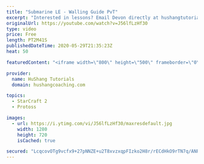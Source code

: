 ```yaml
---
title: "Submarine LE - Walling Guide PvT"
excerpt: "Interested in lessons? Email Devon directly at hushangtutorials@outlook.com ------------------------------------------------------------------------------------------------------- Want to support HuShang Tutorials directly? Patreon is a website where you can contribute a monthly donation that will help"
originalUrl: https://youtube.com/watch?v=J56lfLzHf30
type: video
price: Free
length: PT2M41S
publishedDateTime: 2020-05-29T21:35:23Z
heat: 50

featuredContent: "<iframe width=\"800\" height=\"500\" frameborder=\"0\" src=\"https://www.youtube.com/embed/J56lfLzHf30\" allow=\"accelerometer; autoplay; encrypted-media; gyroscope; picture-in-picture\" allowfullscreen></iframe>"

provider:
  name: HuShang Tutorials
  domain: hushangcoaching.com

topics:
  - StarCraft 2
  - Protoss

images:
  - url: https://i.ytimg.com/vi/J56lfLzHf30/maxresdefault.jpg
    width: 1280
    height: 720
    isCached: true

secured: "LcqcovOTg9vcfx9+27pNNZE+u2T8xvzxqpFIzko2H8r/rECdHkO9rTN7q/ANPNUgchgTvQIauF03AAV+qxfEZsW7yfAbI66dVz4SHSwnt7csLiBU17zAgeAwcsxCIuCiV3eEE8F8SNowTthdVtX7aJLIHlEwwcsMXkx6h5dYqcj0slIY2CAjJGIyewpLI+zdibd6bLf3WBwAlVo9iwoHET1m0LIZ4I6snt8qWWUtt0hyACFLMnVhrgcvqRvVbDOkf2Z7GgiiLaNUWZpbw/TuRmR1JyVtt3TEt9L0hBZWgC0mzerN/+zpNt4Y1HQz1opQdrxh+b11iDii19sWRDEiYMc5nNVsXpSzoPKb5GqaKqI67uzVG9Ald6mZpMrrEiNID+KSfIMio56Qkn015WaEwp5kh7TzNTqsRYbCxZsDyJc=;Y7N9+Xf1wkNl7hPt11P2+Q=="
---
```


